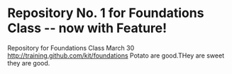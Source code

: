 # Repository No. 1 for Foundations Class -- now with Feature!
Repository for Foundations Class March 30 http://training.github.com/kit/foundations
Potato are good.THey are sweet they are good.
